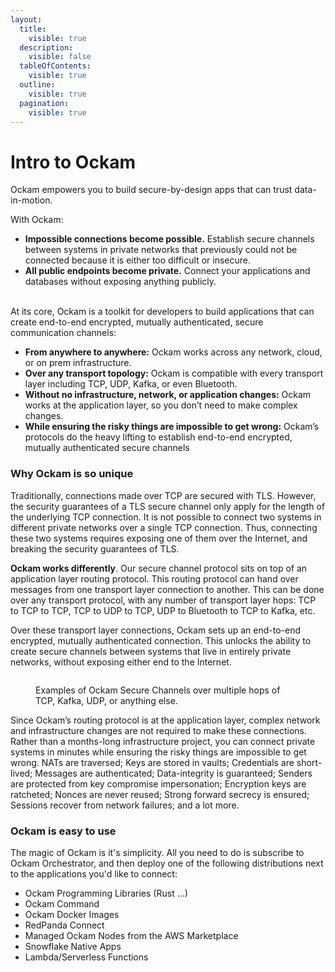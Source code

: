 ```yaml
---
layout:
  title:
    visible: true
  description:
    visible: false
  tableOfContents:
    visible: true
  outline:
    visible: true
  pagination:
    visible: true
---
```


# Intro to Ockam

Ockam empowers you to build secure-by-design apps that can trust data-in-motion.&#x20;

With Ockam:

* **Impossible connections become possible.** Establish secure channels between systems in private networks that previously could not be connected because it is either too difficult or insecure.
* **All public endpoints become private.** Connect your applications and databases without exposing anything publicly.

\
At its core, Ockam is a toolkit for developers to build applications that can create end-to-end encrypted, mutually authenticated, secure communication channels:

* **From anywhere to anywhere:** Ockam works across any network, cloud, or on prem infrastructure.&#x20;
* **Over any transport topology:** Ockam is compatible with every transport layer including TCP, UDP, Kafka, or even Bluetooth.
* **Without no infrastructure, network, or application changes:** Ockam works at the application layer, so you don’t need to make complex changes.&#x20;
* **While ensuring the risky things are impossible to get wrong:** Ockam’s protocols do the heavy lifting to establish end-to-end encrypted, mutually authenticated secure channels

### Why Ockam is so unique

Traditionally, connections made over TCP are secured with TLS. However, the security guarantees of a TLS secure channel only apply for the length of the underlying TCP connection. It is not possible to connect two systems in different private networks over a single TCP connection. Thus, connecting these two systems requires exposing one of them over the Internet, and breaking the security guarantees of TLS.

**Ockam works differently**. Our secure channel protocol sits on top of an application layer routing protocol. This routing protocol can hand over  messages from one transport layer connection to another. This can be done over any transport protocol, with any number of transport layer hops:  TCP to TCP to TCP, TCP to UDP to TCP, UDP to Bluetooth to TCP to Kafka, etc.&#x20;

Over these transport layer connections, Ockam sets up an end-to-end encrypted, mutually authenticated connection. This unlocks the ability to create secure channels between systems that live in entirely private networks, without exposing either end to the Internet.&#x20;

<figure><img src=".gitbook/assets/Screenshot 2025-02-19 at 7.25.34 PM.png" alt=""><figcaption><p>Examples of Ockam Secure Channels over multiple hops of TCP, Kafka, UDP, or anything else.</p></figcaption></figure>

Since Ockam’s routing protocol  is at the application layer, complex network and infrastructure changes are not required to make these connections. Rather than a months-long infrastructure project, you can connect private systems in minutes while ensuring the risky things are impossible to get wrong. NATs are traversed; Keys are stored in vaults; Credentials are short-lived; Messages are authenticated; Data-integrity is guaranteed; Senders are protected from key compromise impersonation; Encryption keys are ratcheted; Nonces are never reused; Strong forward secrecy is ensured; Sessions recover from network failures; and a lot more.

### Ockam is easy to use

The magic of Ockam is it's simplicity. All you need to do is subscribe to Ockam Orchestrator, and then deploy one of the following distributions next to the applications you'd like to connect:

* Ockam Programming Libraries (Rust …)
* Ockam Command
* Ockam Docker Images
* RedPanda Connect
* Managed Ockam Nodes from the AWS Marketplace
* Snowflake Native Apps
* Lambda/Serverless Functions
